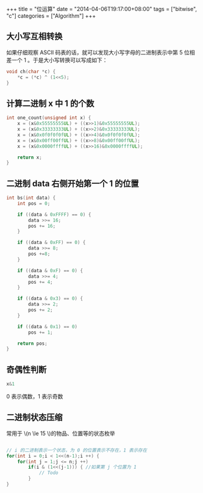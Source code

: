 +++
title = "位运算"
date = "2014-04-06T19:17:00+08:00"
tags = ["bitwise", "c"]
categories = ["Algorithm"]
+++

## 大小写互相转换

如果仔细观察 ASCII 码表的话，就可以发现大小写字母的二进制表示中第 5 位相差一个 1 。于是大小写转换可以写成如下：

```c++
void ch(char *c) {
    *c = (*c) ^ (1<<5);
} 
```

## 计算二进制 x 中 1 的个数

```c++
int one_count(unsigned int x) {
    x = (x&0x55555555UL) + ((x>>1)&0x55555555UL);
    x = (x&0x33333333UL) + ((x>>2)&0x33333333UL);
    x = (x&0x0f0f0f0fUL) + ((x>>4)&0x0f0f0f0fUL);
    x = (x&0x00ff00ffUL) + ((x>>8)&0x00ff00ffUL);
    x = (x&0x0000ffffUL) + ((x>>16)&0x0000ffffUL);

    return x;
}
```
 

## 二进制 data 右侧开始第一个 1 的位置

```c++
int bs(int data) {
    int pos = 0;

    if ((data & 0xFFFF) == 0) {
        data >>= 16;
        pos += 16;
    }

    if ((data & 0xFF) == 0) {
        data >>= 8;
        pos +=8;
    }

    if ((data & 0xF) == 0) {
        data >>= 4;
        pos += 4;
    }

    if ((data & 0x3) == 0) {
        data >>= 2;
        pos += 2;
    }

    if ((data & 0x1) == 0)
        pos += 1;

    return pos;
}
```

## 奇偶性判断

``` c++
x&1
```

0 表示偶数，1 表示奇数

## 二进制状态压缩

常用于 \\(n \le 15 \\)的物品、位置等的状态枚举

```c++

// i 的二进制表示一个状态，为 0 的位置表示不存在，1 表示存在
for(int i = 0;i < 1<<(n-1);i ++) {    
    for(int j = 1;j <= n;j ++)
        if(i & (1<<(j-1))) { //如果第 j 个位置为 1
            // Todo
        }
}
```